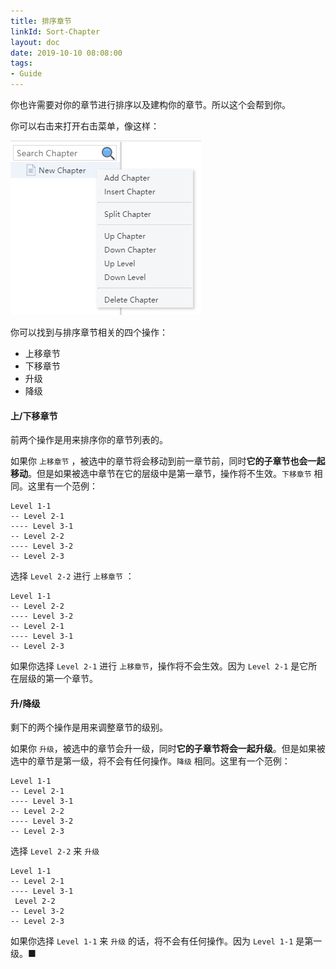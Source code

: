 ```yaml
---
title: 排序章节
linkId: Sort-Chapter
layout: doc
date: 2019-10-10 08:08:00
tags: 
- Guide
---
```

你也许需要对你的章节进行排序以及建构你的章节。所以这个会帮到你。

你可以右击来打开右击菜单，像这样：

![](/images/guide-sort-chapter-1.png)

你可以找到与排序章节相关的四个操作：

- 上移章节
- 下移章节
- 升级
- 降级

#### 上/下移章节

前两个操作是用来排序你的章节列表的。

如果你 `上移章节` ，被选中的章节将会移动到前一章节前，同时**它的子章节也会一起移动**。但是如果被选中章节在它的层级中是第一章节，操作将不生效。`下移章节` 相同。这里有一个范例：

```
Level 1-1
-- Level 2-1
---- Level 3-1
-- Level 2-2
---- Level 3-2
-- Level 2-3
```

选择 `Level 2-2` 进行 `上移章节` ：

```
Level 1-1
-- Level 2-2
---- Level 3-2
-- Level 2-1
---- Level 3-1
-- Level 2-3
```

如果你选择 `Level 2-1` 进行 `上移章节`，操作将不会生效。因为 `Level 2-1` 是它所在层级的第一个章节。

#### 升/降级

剩下的两个操作是用来调整章节的级别。

如果你 `升级`，被选中的章节会升一级，同时**它的子章节将会一起升级**。但是如果被选中的章节是第一级，将不会有任何操作。`降级` 相同。这里有一个范例：

```
Level 1-1
-- Level 2-1
---- Level 3-1
-- Level 2-2
---- Level 3-2
-- Level 2-3
```

选择 `Level 2-2` 来 `升级`

```
Level 1-1
-- Level 2-1
---- Level 3-1
 Level 2-2
-- Level 3-2
-- Level 2-3
```

如果你选择 `Level 1-1` 来 `升级` 的话，将不会有任何操作。因为 `Level 1-1` 是第一级。■

